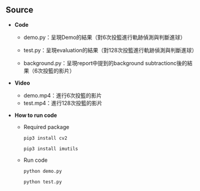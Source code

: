 ## Source

* **Code**

  * demo.py：呈現Demo的結果（對6次投籃進行軌跡偵測與判斷進球）

  * test.py：呈現evaluation的結果（對128次投籃進行軌跡偵測與判斷進球）

  * background.py：呈現report中提到的background subtractionc後的結果（6次投籃的影片）

* **Video**

  * demo.mp4：進行6次投籃的影片
  * test.mp4：進行128次投籃的影片

* **How to run code**

  * Required package

    ```pip3 install cv2```

    ```pip3 install imutils```

  * Run code

    ```python demo.py```

    ```python test.py```

